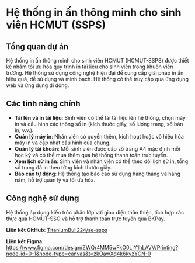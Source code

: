 # Hệ thống in ấn thông minh cho sinh viên HCMUT (SSPS)

## Tổng quan dự án
Hệ thống in ấn thông minh cho sinh viên HCMUT (HCMUT-SSPS) được thiết kế nhằm tối ưu hóa quy trình in tài liệu cho sinh viên trong khuôn viên trường. 
Hệ thống sử dụng công nghệ hiện đại để cung cấp giải pháp in ấn hiệu quả, dễ sử dụng và minh bạch. Hệ thống có thể truy cập qua ứng dụng web và ứng dụng di động.

## Các tính năng chính
- **Tải lên và in tài liệu**: Sinh viên có thể tải tài liệu lên hệ thống, chọn máy in và cấu hình các thông số in (kích thước giấy, số lượng trang, số bản in, v.v.).
- **Quản lý máy in**: Nhân viên có quyền thêm, kích hoạt hoặc vô hiệu hóa máy in và cập nhật cấu hình của chúng.
- **Quản lý tài khoản**: Mỗi sinh viên được cấp số trang A4 mặc định mỗi học kỳ và có thể mua thêm qua hệ thống thanh toán trực tuyến.
- **Xem lịch sử in ấn**: Sinh viên và nhân viên có thể theo dõi lịch sử in, tổng số trang đã in theo từng kích thước giấy.
- **Báo cáo tự động**: Hệ thống tạo báo cáo sử dụng hàng tháng và hàng năm, hỗ trợ quản lý và tối ưu hóa.

## Công nghệ sử dụng
Hệ thống áp dụng kiến trúc phân lớp với giao diện thân thiện, tích hợp xác thực qua HCMUT-SSO và hỗ trợ thanh toán trực tuyến qua BKPay.

**Liên kết GitHub**: [TitaniumBull224/se-ssps](https://github.com/TitaniumBull224/se-ssps.git)

**Liên kết Figma**: https://www.figma.com/design/ZWQr4MM5wFkO0LIY1hLAVV/Printing?node-id=0-1&node-type=canvas&t=zkOawXq4k6kyzYCN-0 


 
